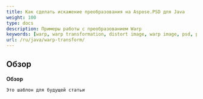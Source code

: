 ```yaml
---
title: Как сделать искажение преобразования на Aspose.PSD для Java
weight: 100
type: docs
description: Примеры работы с преобразованием Warp
keywords: [warp, warp transformation, distort image, warp image, psd, psd api, java, code sample]
url: /ru/java/warp-transform/
---
```


## **Обзор**

**Обзор**
	
	Это шаблон для будущей статьи
